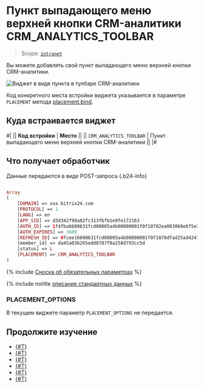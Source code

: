 # Пункт выпадающего меню верхней кнопки CRM-аналитики CRM_ANALYTICS_TOOLBAR

> Scope: [`intranet`](../../scopes/permissions.md)

Вы можете добавлять свой пункт выпадающего меню верхней кнопки CRM-аналитики.

![Виджет в виде пункта в тулбаре CRM-аналитики](./_images/CRM_ANALYTICS_TOOLBAR.png "Виджет в виде пункта в тулбаре CRM-аналитики")

Код конкретного места встройки виджета указывается в параметре `PLACEMENT` метода [placement.bind](../placement-bind.md).

## Куда встраивается виджет

#|
|| **Код встройки** | **Место** ||
|| `CRM_ANALYTICS_TOOLBAR` | Пункт выпадающего меню верхней кнопки CRM-аналитики ||
|#

## Что получает обработчик

Данные передаются в виде POST-запроса {.b24-info}

```php

Array
(
    [DOMAIN] => xxx.bitrix24.com
    [PROTOCOL] => 1
    [LANG] => en
    [APP_SID] => d3d342f98a82fc313fbfb1e9fe172163
    [AUTH_ID] => 1f4fba6600631fcd00005a4b00000001f0f10702ea003068e6f5e38d8290cfcdfe300c
    [AUTH_EXPIRES] => 3600
    [REFRESH_ID] => 0fcee16600631fcd00005a4b00000001f0f1070dfad25ad4247da6dcb566292a0da3f3
    [member_id] => da45a03b265edd8787f8a258d793cc5d
    [status] => L
    [PLACEMENT] => CRM_ANALYTICS_TOOLBAR
)

```

{% include [Сноска об обязательных параметрах](../../../_includes/required.md) %}

{% include notitle [описание стандартных данных](../_includes/widget_data.md) %}

### PLACEMENT_OPTIONS

В текущем виджете параметр `PLACEMENT_OPTIONS` не передается.

## Продолжите изучение

- [{#T}](../placement-bind.md)
- [{#T}](../ui-interaction/index.md)
- [{#T}](../ui-interaction/crm-card.md)
- [{#T}](../../../settings/interactivity/index.md)
- [{#T}](../open-application.md)
- [{#T}](../open-path.md)
